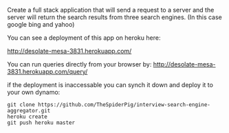 Create a full stack application that will send a request to a server
and the server will return the search results from three search engines. (In this case google bing and yahoo) 


You can see a deployment of this app on heroku here:

http://desolate-mesa-3831.herokuapp.com/

You can run queries directly from your browser by:
http://desolate-mesa-3831.herokuapp.com/query/<SearchTermHere>

if the deployment is inaccessable you can synch it down and deploy it to your own dynamo: 

    git clone https://github.com/TheSpiderPig/interview-search-engine-aggregator.git
    heroku create 
    git push heroku master 
